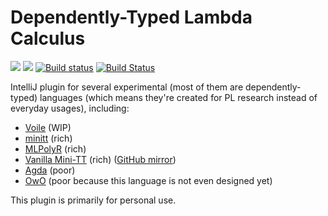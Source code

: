 # Dependently-Typed Lambda Calculus

[![][d-svg]][jb-url]
[![][v-svg]][jb-url]
[![Build status][av-svg]][av-url]
[![Build Status][tv-svg]][tv-url]

IntelliJ plugin for several experimental (most of them are dependently-typed)
languages (which means they're created for PL research instead of everyday
usages), including:

+ [Voile][voile-rs] (WIP)
+ [minitt][minitt-rs] (rich)
+ [MLPolyR][MLPolyR] (rich)
+ [Vanilla Mini-TT][Mini-TT] (rich) ([GitHub mirror][acore-mirror])
+ [Agda][agda] (poor)
+ [OwO][owo] (poor because this language is not even designed yet)

This plugin is primarily for personal use.

 [MLPolyR]: https://github.com/owo-lang/MLPolyR
 [minitt-rs]: https://github.com/owo-lang/minitt-rs
 [Mini-TT]: http://www.cse.chalmers.se/research/group/logic/Mini-TT/
 [acore-mirror]: https://github.com/owo-lang/Mini-TT
 [voile-rs]: https://github.com/owo-lang/voile-rs
 [owo]: https://github.com/owo-lang/OwO
 [agda]: https://github.com/agda/agda
 [d-svg]: https://img.shields.io/jetbrains/plugin/d/12176.svg
 [v-svg]: https://img.shields.io/jetbrains/plugin/v/12176.svg
 [jb-url]: https://plugins.jetbrains.com/plugin/12176
 [av-url]: https://ci.appveyor.com/project/ice1000/intellij-owo/branch/master
 [av-svg]: https://ci.appveyor.com/api/projects/status/2t8f42ojh17cim4j/branch/master?svg=true
 [tv-url]: https://travis-ci.org/owo-lang/intellij-dtlc
 [tv-svg]: https://travis-ci.org/owo-lang/intellij-dtlc.svg?branch=master
